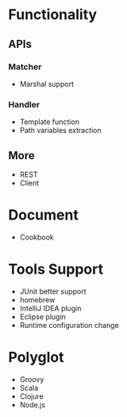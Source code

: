 # Functionality

## APIs

### Matcher
* Marshal support

### Handler
* Template function
* Path variables extraction

## More
* REST
* Client

# Document
* Cookbook

# Tools Support
* JUnit better support
* homebrew
* IntelliJ IDEA plugin
* Eclipse plugin
* Runtime configuration change

# Polyglot
* Groovy
* Scala
* Clojure
* Node.js